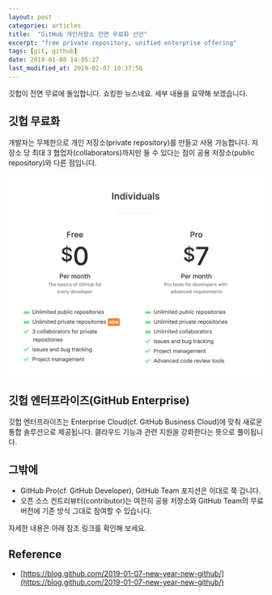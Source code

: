 ```yaml
---
layout: post
categories: articles
title:  "GitHub 개인저장소 전면 무료화 선언"
excerpt: "free private repository, unified enterprise offering"
tags: [git, github]
date: 2019-01-08 14:05:27
last_modified_at: 2019-02-07 10:37:58
---
```


깃헙이 전면 무료에 돌입합니다. 쇼킹한 뉴스네요. 세부 내용을 요약해 보겠습니다.


## 깃헙 무료화

개발자는 무제한으로 개인 저장소(private repository)를 만들고 사용 가능합니다. 저장소 당 최대 3 협업자(collaborators)까지만 둘 수 있다는 점이 공용 저장소(public repository)와 다른 점입니다.

![GitHub Free WTF](/images/20190108_github_goes_free/1.png "깃헙 개인저장소가 무료여 어머나 세상에")


## 깃헙 엔터프라이즈(GitHub Enterprise)

깃헙 엔터프라이즈는 Enterprise Cloud(cf. GitHub Business Cloud)에 맞춰 새로운 통합 솔루션으로 제공됩니다. 클라우드 기능과 관련 지원을 강화한다는 뜻으로 풀이됩니다.


## 그밖에

* GitHub Pro(cf. GitHub Developer), GitHub Team 포지션은 이대로 쭉 갑니다.
* 오픈 소스 컨트리뷰터(contributor)는 여전히 공용 저장소와 GitHub Team의 무료 버전에 기존 방식 그대로 참여할 수 있습니다.

자세한 내용은 아래 참조 링크를 확인해 보세요.


## Reference

* [https://blog.github.com/2019-01-07-new-year-new-github/](https://blog.github.com/2019-01-07-new-year-new-github/)
